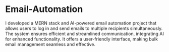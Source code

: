 # Email-Automation
I developed a MERN stack and AI-powered email automation project that allows users to log in and send emails to multiple recipients simultaneously. The system ensures efficient and streamlined communication, integrating AI for enhanced functionality. It offers a user-friendly interface, making bulk email management seamless and effective.
